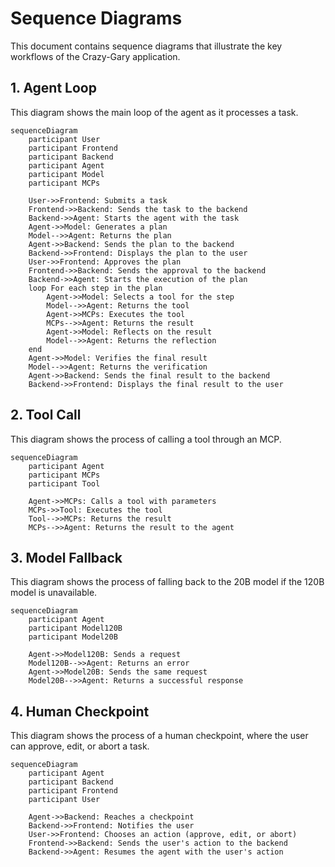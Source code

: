 # Sequence Diagrams

This document contains sequence diagrams that illustrate the key workflows of the Crazy-Gary application.

## 1. Agent Loop

This diagram shows the main loop of the agent as it processes a task.

```mermaid
sequenceDiagram
    participant User
    participant Frontend
    participant Backend
    participant Agent
    participant Model
    participant MCPs

    User->>Frontend: Submits a task
    Frontend->>Backend: Sends the task to the backend
    Backend->>Agent: Starts the agent with the task
    Agent->>Model: Generates a plan
    Model-->>Agent: Returns the plan
    Agent->>Backend: Sends the plan to the backend
    Backend->>Frontend: Displays the plan to the user
    User->>Frontend: Approves the plan
    Frontend->>Backend: Sends the approval to the backend
    Backend->>Agent: Starts the execution of the plan
    loop For each step in the plan
        Agent->>Model: Selects a tool for the step
        Model-->>Agent: Returns the tool
        Agent->>MCPs: Executes the tool
        MCPs-->>Agent: Returns the result
        Agent->>Model: Reflects on the result
        Model-->>Agent: Returns the reflection
    end
    Agent->>Model: Verifies the final result
    Model-->>Agent: Returns the verification
    Agent->>Backend: Sends the final result to the backend
    Backend->>Frontend: Displays the final result to the user
```

## 2. Tool Call

This diagram shows the process of calling a tool through an MCP.

```mermaid
sequenceDiagram
    participant Agent
    participant MCPs
    participant Tool

    Agent->>MCPs: Calls a tool with parameters
    MCPs->>Tool: Executes the tool
    Tool-->>MCPs: Returns the result
    MCPs-->>Agent: Returns the result to the agent
```

## 3. Model Fallback

This diagram shows the process of falling back to the 20B model if the 120B model is unavailable.

```mermaid
sequenceDiagram
    participant Agent
    participant Model120B
    participant Model20B

    Agent->>Model120B: Sends a request
    Model120B-->>Agent: Returns an error
    Agent->>Model20B: Sends the same request
    Model20B-->>Agent: Returns a successful response
```

## 4. Human Checkpoint

This diagram shows the process of a human checkpoint, where the user can approve, edit, or abort a task.

```mermaid
sequenceDiagram
    participant Agent
    participant Backend
    participant Frontend
    participant User

    Agent->>Backend: Reaches a checkpoint
    Backend->>Frontend: Notifies the user
    User->>Frontend: Chooses an action (approve, edit, or abort)
    Frontend->>Backend: Sends the user's action to the backend
    Backend->>Agent: Resumes the agent with the user's action
```


